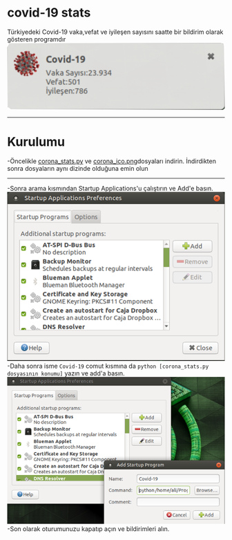 # covid-19 stats
Türkiyedeki Covid-19 vaka,vefat ve iyileşen sayısını saatte bir bildirim olarak gösteren programdır
<img src="bildirim.png">
<hr>
<h1>Kurulumu</h1>
-Öncelikle <a href="/corona_stats.py" target="_blank">corona_stats.py</a> ve <a href="/corona_ico.png" target="_blank">corona_ico.png</a>dosyaları indirin. İndirdikten sonra dosyaların aynı dizinde olduğuna emin olun
<hr>
-Sonra arama kısmından Startup Applications'u çalıştırın ve Add'e basın.
<img src="/startup_app.png">
-Daha sonra isme <code>Covid-19</code> comut kısmına da <code>python [corona_stats.py dosyasının konumu]</code> yazın ve add'a basın.
<img src="add new.png">
-Son olarak oturumunuzu kapatıp açın ve bildirimleri alın.
